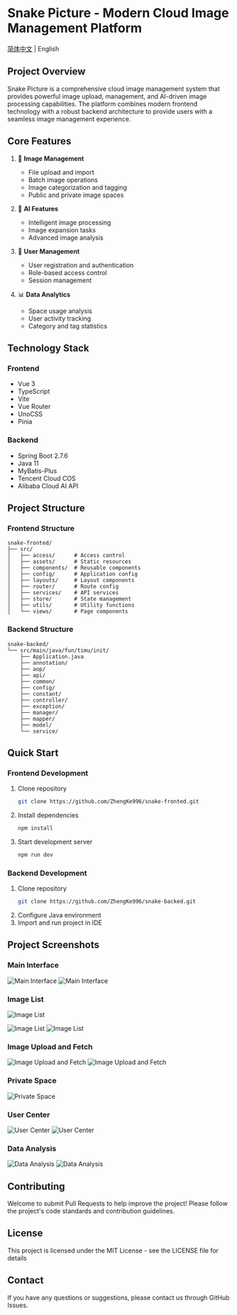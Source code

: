 # Snake Picture - Modern Cloud Image Management Platform

[简体中文](./README.md) | English

## Project Overview

Snake Picture is a comprehensive cloud image management system that provides powerful image upload, management, and AI-driven image processing capabilities. The platform combines modern frontend technology with a robust backend architecture to provide users with a seamless image management experience.

## Core Features

1. 📸 **Image Management**

   - File upload and import
   - Batch image operations
   - Image categorization and tagging
   - Public and private image spaces

2. 🤖 **AI Features**

   - Intelligent image processing
   - Image expansion tasks
   - Advanced image analysis

3. 👥 **User Management**

   - User registration and authentication
   - Role-based access control
   - Session management

4. 📊 **Data Analytics**
   - Space usage analysis
   - User activity tracking
   - Category and tag statistics

## Technology Stack

### Frontend

- Vue 3
- TypeScript
- Vite
- Vue Router
- UnoCSS
- Pinia

### Backend

- Spring Boot 2.7.6
- Java 11
- MyBatis-Plus
- Tencent Cloud COS
- Alibaba Cloud AI API

## Project Structure

### Frontend Structure

```
snake-fronted/
├── src/
│   ├── access/      # Access control
│   ├── assets/      # Static resources
│   ├── components/  # Reusable components
│   ├── config/      # Application config
│   ├── layouts/     # Layout components
│   ├── router/      # Route config
│   ├── services/    # API services
│   ├── store/       # State management
│   ├── utils/       # Utility functions
│   └── views/       # Page components
```

### Backend Structure

```
snake-backed/
└── src/main/java/fun/timu/init/
    ├── Application.java
    ├── annotation/
    ├── aop/
    ├── api/
    ├── common/
    ├── config/
    ├── constant/
    ├── controller/
    ├── exception/
    ├── manager/
    ├── mapper/
    ├── model/
    └── service/
```

## Quick Start

### Frontend Development

1. Clone repository
   ```bash
   git clone https://github.com/ZhengKe996/snake-fronted.git
   ```
2. Install dependencies
   ```bash
   npm install
   ```
3. Start development server
   ```bash
   npm run dev
   ```

### Backend Development

1. Clone repository
   ```bash
   git clone https://github.com/ZhengKe996/snake-backed.git
   ```
2. Configure Java environment
3. Import and run project in IDE

## Project Screenshots

### Main Interface

![Main Interface](./images/2.png)
![Main Interface](./images/3.png)

### Image List

![Image List](./images/4.png)

![Image List](./images/7.png)
![Image List](./images/8.png)

### Image Upload and Fetch

![Image Upload and Fetch](./images/5.png)
![Image Upload and Fetch](./images/6.png)

### Private Space

![Private Space](./images/9.png)

### User Center

![User Center](./images/12.png)
![User Center](./images/13.png)

### Data Analysis

![Data Analysis](./images/10.png)
![Data Analysis](./images/11.png)

## Contributing

Welcome to submit Pull Requests to help improve the project! Please follow the project's code standards and contribution guidelines.

## License

This project is licensed under the MIT License - see the LICENSE file for details

## Contact

If you have any questions or suggestions, please contact us through GitHub Issues.
